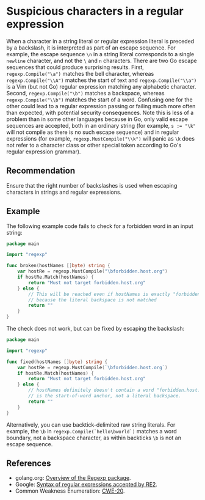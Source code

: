 # Suspicious characters in a regular expression
When a character in a string literal or regular expression literal is preceded by a backslash, it is interpreted as part of an escape sequence. For example, the escape sequence `\n` in a string literal corresponds to a single `newline` character, and not the `\` and `n` characters. There are two Go escape sequences that could produce surprising results. First, `regexp.Compile("\a")` matches the bell character, whereas `regexp.Compile("\\A")` matches the start of text and `regexp.Compile("\\a")` is a Vim (but not Go) regular expression matching any alphabetic character. Second, `regexp.Compile("\b")` matches a backspace, whereas `regexp.Compile("\\b")` matches the start of a word. Confusing one for the other could lead to a regular expression passing or failing much more often than expected, with potential security consequences. Note this is less of a problem than in some other languages because in Go, only valid escape sequences are accepted, both in an ordinary string (for example, `s := "\k"` will not compile as there is no such escape sequence) and in regular expressions (for example, `regexp.MustCompile("\\k")` will panic as `\k` does not refer to a character class or other special token according to Go's regular expression grammar).


## Recommendation
Ensure that the right number of backslashes is used when escaping characters in strings and regular expressions.


## Example
The following example code fails to check for a forbidden word in an input string:


```go
package main

import "regexp"

func broken(hostNames []byte) string {
	var hostRe = regexp.MustCompile("\bforbidden.host.org")
	if hostRe.Match(hostNames) {
		return "Must not target forbidden.host.org"
	} else {
		// This will be reached even if hostNames is exactly "forbidden.host.org",
		// because the literal backspace is not matched
		return ""
	}
}

```
The check does not work, but can be fixed by escaping the backslash:


```go
package main

import "regexp"

func fixed(hostNames []byte) string {
	var hostRe = regexp.MustCompile(`\bforbidden.host.org`)
	if hostRe.Match(hostNames) {
		return "Must not target forbidden.host.org"
	} else {
		// hostNames definitely doesn't contain a word "forbidden.host.org", as "\\b"
		// is the start-of-word anchor, not a literal backspace.
		return ""
	}
}

```
Alternatively, you can use backtick-delimited raw string literals. For example, the `\b` in ``` regexp.Compile(`hello\bworld`) ``` matches a word boundary, not a backspace character, as within backticks `\b` is not an escape sequence.


## References
* golang.org: [Overview of the Regexp package](https://golang.org/pkg/regexp/).
* Google: [Syntax of regular expressions accepted by RE2](https://github.com/google/re2/wiki/Syntax).
* Common Weakness Enumeration: [CWE-20](https://cwe.mitre.org/data/definitions/20.html).
